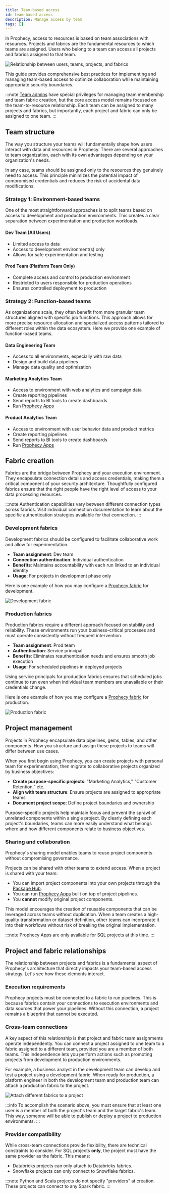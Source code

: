 ```yaml
---
title: Team-based access
id: team-based-access
description: Manage access by team
tags: []
---
```


In Prophecy, access to resources is based on team associations with resources. Projects and fabrics are the fundamental resources to which teams are assigned. Users who belong to a team can access all projects and fabrics assigned to that team.

![Relationship between users, teams, projects, and fabrics](img/project-fabric-team.png)

This guide provides comprehensive best practices for implementing and managing team-based access to optimize collaboration while maintaining appropriate security boundaries.

:::note
[Team admins](/administration/access/role-based-access#team-admins) have special privileges for managing team membership and team fabric creation, but the core access model remains focused on the team-to-resource relationship. Each team can be assigned to many projects and fabrics, but importantly, each project and fabric can only be assigned to one team.
:::

## Team structure

The way you structure your teams will fundamentally shape how users interact with data and resources in Prophecy. There are several approaches to team organization, each with its own advantages depending on your organization's needs.

In any case, teams should be assigned only to the resources they genuinely need to access. This principle minimizes the potential impact of compromised credentials and reduces the risk of accidental data modifications.

### Strategy 1: Environment-based teams

One of the most straightforward approaches is to split teams based on access to development and production environments. This creates a clear separation between experimentation and production workloads.

#### Dev Team (All Users)

- Limited access to data
- Access to development environment(s) only
- Allows for safe experimentation and testing

#### Prod Team (Platform Team Only)

- Complete access and control to production environment
- Restricted to users responsible for production operations
- Ensures controlled deployment to production

### Strategy 2: Function-based teams

As organizations scale, they often benefit from more granular team structures aligned with specific job functions. This approach allows for more precise resource allocation and specialized access patterns tailored to different roles within the data ecosystem. Here we provide one example of function-based teams.

#### Data Engineering Team

- Access to all environments, especially with raw data
- Design and build data pipelines
- Manage data quality and optimization

#### Marketing Analytics Team

- Access to environment with web analytics and campaign data
- Create reporting pipelines
- Send reports to BI tools to create dashboards
- Run [Prophecy Apps](/analysts/business-applications)

#### Product Analytics Team

- Access to environment with user behavior data and product metrics
- Create reporting pipelines
- Send reports to BI tools to create dashboards
- Run [Prophecy Apps](/analysts/business-applications)

## Fabric creation

Fabrics are the bridge between Prophecy and your execution environment. They encapsulate connection details and access credentials, making them a critical component of your security architecture. Thoughtfully configured fabrics ensure that the right people have the right level of access to your data processing resources.

:::note
Authentication capabilities vary between different connection types across fabrics. Visit individual connection documentation to learn about the specific authentication strategies available for that connection.
:::

### Development fabrics

Development fabrics should be configured to facilitate collaborative work and allow for experimentation.

- **Team assignment**: Dev team
- **Connection authentication**: Individual authentication
- **Benefits**: Maintains accountability with each run linked to an individual identity
- **Usage**: For projects in development phase only

Here is one example of how you may configure a [Prophecy fabric](docs/administration/fabrics/prophecy-fabrics/prophecy-fabrics.md) for development.

![Development fabric](img/fabric-dev.png)

### Production fabrics

Production fabrics require a different approach focused on stability and reliability. These environments run your business-critical processes and must operate consistently without frequent intervention.

- **Team assignment**: Prod team
- **Authentication**: Service principal
- **Benefits**: Eliminates reauthentication needs and ensures smooth job execution
- **Usage**: For scheduled pipelines in deployed projects

Using service principals for production fabrics ensures that scheduled jobs continue to run even when individual team members are unavailable or their credentials change.

Here is one example of how you may configure a [Prophecy fabric](docs/administration/fabrics/prophecy-fabrics/prophecy-fabrics.md) for production.

![Production fabric](img/fabric-prod.png)

## Project management

Projects in Prophecy encapsulate data pipelines, gems, tables, and other components. How you structure and assign these projects to teams will differ between use cases.

When you first begin using Prophecy, you can create projects with personal team for experimentation, then migrate to collaborative projects organized by business objectives:

- **Create purpose-specific projects**: "Marketing Analytics," "Customer Retention," etc.
- **Align with team structure**: Ensure projects are assigned to appropriate teams
- **Document project scope**: Define project boundaries and ownership

Purpose-specific projects help maintain focus and prevent the sprawl of unrelated components within a single project. By clearly defining each project's boundaries, teams can more easily understand what belongs where and how different components relate to business objectives.

### Sharing and collaboration

Prophecy's sharing model enables teams to reuse project components without compromising governance.

Projects can be shared with other teams to extend access. When a project is shared with your team:

- You can import project components into your own projects through the [Package Hub](/engineers/package-hub).
- You can run [Prophecy Apps](/analysts/business-applications) built on top of project pipelines.
- You **cannot** modify original project components.

This model encourages the creation of reusable components that can be leveraged across teams without duplication. When a team creates a high-quality transformation or dataset definition, other teams can incorporate it into their workflows without risk of breaking the original implementation.

:::note
Prophecy Apps are only available for SQL projects at this time.
:::

## Project and fabric relationships

The relationship between projects and fabrics is a fundamental aspect of Prophecy's architecture that directly impacts your team-based access strategy. Let's see how these elements interact.

### Execution requirements

Prophecy projects must be connected to a fabric to run pipelines. This is because fabrics contain your connections to execution environments and data sources that power your pipelines. Without this connection, a project remains a blueprint that cannot be executed.

### Cross-team connections

A key aspect of this relationship is that project and fabric team assignments operate independently. You can connect a project assigned to one team to a fabric assigned to a different team, provided you are a member of both teams. This independence lets you perform actions such as promoting projects from development to production environments.

For example, a business analyst in the development team can develop and test a project using a development fabric. When ready for production, a platform engineer in both the development team and production team can attach a production fabric to the project.

![Attach different fabrics to a project](img/project-fabric-attachment.png)

:::info
To accomplish the scenario above, you must ensure that at least one user is a member of both the project's team and the target fabric's team. This way, someone will be able to publish or deploy a project to production environments.
:::

### Provider compatibility

While cross-team connections provide flexibility, there are technical constraints to consider. For SQL projects **only**, the project must have the same provider as the fabric. This means:

- Databricks projects can only attach to Databricks fabrics.
- Snowflake projects can only connect to Snowflake fabrics.

:::note
Python and Scala projects do not specify "providers" at creation. These projects can connect to any Spark fabric.
:::
